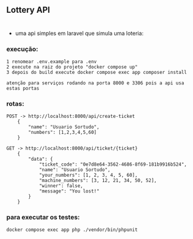 ## Lottery API
#

* uma api simples em laravel que simula uma loteria:

### execução:
    1 renomear .env.example para .env
    2 execute na raiz do projeto "docker compose up"
    3 depois do build execute docker compose exec app composer install
    
    atenção para serviços rodando na porta 8000 e 3306 pois a api usa estas portas

### rotas:
    POST -> http://localhost:8000/api/create-ticket
        {
            "name": "Usuario Sortudo",
            "numbers": [1,2,3,4,5,60]
        }

    GET -> http://localhost:8000/api/ticket/{ticket}
        {
            "data": {
                "ticket_code": "0e7d8e64-3562-4686-8f69-181b9916b524",
                "name": "Usuario Sortudo",
                "your_numbers": [1, 2, 3, 4, 5, 60],
                "machine_numbers": [3, 12, 21, 34, 50, 52],
                "winner": false,
                "message": "You lost!"
            }
        }

### para executar os testes:
    docker compose exec app php ./vendor/bin/phpunit
